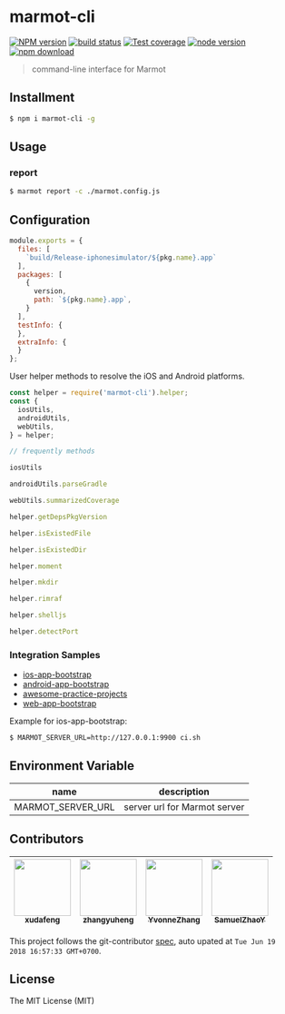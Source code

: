 # marmot-cli

[![NPM version][npm-image]][npm-url]
[![build status][travis-image]][travis-url]
[![Test coverage][coveralls-image]][coveralls-url]
[![node version][node-image]][node-url]
[![npm download][download-image]][download-url]

[npm-image]: https://img.shields.io/npm/v/marmot-cli.svg?style=flat-square
[npm-url]: https://npmjs.org/package/marmot-cli
[travis-image]: https://img.shields.io/travis/macacajs/marmot-cli.svg?style=flat-square
[travis-url]: https://travis-ci.org/macacajs/marmot-cli
[coveralls-image]: https://img.shields.io/coveralls/macacajs/marmot-cli.svg?style=flat-square
[coveralls-url]: https://coveralls.io/r/macacajs/marmot-cli?branch=master
[node-image]: https://img.shields.io/badge/node.js-%3E=_8-green.svg?style=flat-square
[node-url]: http://nodejs.org/download/
[download-image]: https://img.shields.io/npm/dm/marmot-cli.svg?style=flat-square
[download-url]: https://npmjs.org/package/marmot-cli

> command-line interface for Marmot

## Installment

```bash
$ npm i marmot-cli -g
```

## Usage

### report

```bash
$ marmot report -c ./marmot.config.js
```

## Configuration

```javascript
module.exports = {
  files: [
    `build/Release-iphonesimulator/${pkg.name}.app`
  ],
  packages: [
    {
      version,
      path: `${pkg.name}.app`,
    }
  ],
  testInfo: {
  },
  extraInfo: {
  }
};
```

User helper methods to resolve the iOS and Android platforms.

```javascript
const helper = require('marmot-cli').helper;
const {
  iosUtils,
  androidUtils,
  webUtils,
} = helper;

// frequently methods

iosUtils

androidUtils.parseGradle

webUtils.summarizedCoverage

helper.getDepsPkgVersion

helper.isExistedFile

helper.isExistedDir

helper.moment

helper.mkdir

helper.rimraf

helper.shelljs

helper.detectPort
```

### Integration Samples

- [ios-app-bootstrap](//github.com/app-bootstrap/ios-app-bootstrap)
- [android-app-bootstrap](//github.com/app-bootstrap/android-app-bootstrap)
- [awesome-practice-projects](//github.com/app-bootstrap/awesome-practice-projects)
- [web-app-bootstrap](//github.com/app-bootstrap/web-app-bootstrap)

Example for ios-app-bootstrap:

```bash
$ MARMOT_SERVER_URL=http://127.0.0.1:9900 ci.sh
```

## Environment Variable

| name              | description                  |
| ----------------- | ---------------------------- |
| MARMOT_SERVER_URL | server url for Marmot server |

<!-- GITCONTRIBUTOR_START -->

## Contributors

|[<img src="https://avatars1.githubusercontent.com/u/1011681?v=4" width="100px;"/><br/><sub><b>xudafeng</b></sub>](https://github.com/xudafeng)<br/>|[<img src="https://avatars1.githubusercontent.com/u/2139038?v=4" width="100px;"/><br/><sub><b>zhangyuheng</b></sub>](https://github.com/zhangyuheng)<br/>|[<img src="https://avatars2.githubusercontent.com/u/4408102?v=4" width="100px;"/><br/><sub><b>YvonneZhang</b></sub>](https://github.com/YvonneZhang)<br/>|[<img src="https://avatars0.githubusercontent.com/u/8198256?v=4" width="100px;"/><br/><sub><b>SamuelZhaoY</b></sub>](https://github.com/SamuelZhaoY)<br/>
| :---: | :---: | :---: | :---: |


This project follows the git-contributor [spec](https://github.com/xudafeng/git-contributor), auto upated at `Tue Jun 19 2018 16:57:33 GMT+0700`.

<!-- GITCONTRIBUTOR_END -->

## License

The MIT License (MIT)
